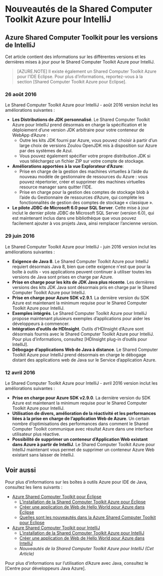 <properties
    pageTitle="Nouveautés de la Shared Computer Toolkit Azure pour IntelliJ | Microsoft Azure"
    description="Découvrez les dernières fonctionnalités de la Shared Computer Toolkit Azure pour IntelliJ."
    services=""
    documentationCenter="java"
    authors="rmcmurray"
    manager="wpickett"
    editor=""/>

<tags
    ms.service="multiple"
    ms.workload="na"
    ms.tgt_pltfrm="multiple"
    ms.devlang="Java"
    ms.topic="article"
    ms.date="08/26/2016" 
    ms.author="robmcm;asirveda;martinsawicki"/>

# <a name="whats-new-in-the-azure-toolkit-for-intellij"></a>Nouveautés de la Shared Computer Toolkit Azure pour IntelliJ

## <a name="azure-toolkit-for-intellij-releases"></a>Azure Shared Computer Toolkit pour les versions de IntelliJ

Cet article contient des informations sur les différentes versions et les dernières mises à jour pour le Shared Computer Toolkit Azure pour IntelliJ.

> [AZURE.NOTE] Il existe également un Shared Computer Toolkit Azure pour l’IDE Eclipse. Pour plus d’informations, reportez-vous à la section [Shared Computer Toolkit Azure pour Eclipse].

### <a name="august-26-2016"></a>26 août 2016

Le Shared Computer Toolkit Azure pour IntelliJ - août 2016 version inclut les améliorations suivantes :

* **Les Distributions de JDK personnalisé**. Le Shared Computer Toolkit Azure pour IntelliJ prend désormais en charge la spécification et le déploiement d’une version JDK arbitraire pour votre conteneur de WebApp d’Azure :
  - Outre les kits JDK fourni par Azure, vous pouvez choisir à partir d’un large choix de versions Zoulou OpenJDK mis à disposition sur Azure par des systèmes de Azul.
  - Vous pouvez également spécifier votre propre distribution JDK si vous téléchargez un fichier ZIP sur votre compte de stockage.
* **Améliorations apportées à la vue Explorateur d’Azure**:
  - Prise en charge de la gestion des machines virtuelles à l’aide du nouveau modèle de gestionnaire de ressources du Azure : vous pouvez répertorier, créer et supprimer des machines virtuelles resource manager sans quitter l’IDE.
  - Prise en charge pour la gestion des comptes de stockage blob à l’aide du Gestionnaire de ressources d’Azure, qui complète les fonctionnalités de gestion des comptes de stockage « classique ».
* **Le pilote JDBC de Microsoft 6.0 pour SQL Server**. Cette mise à jour inclut le dernier pilote JDBC de Microsoft SQL Server (version 6.0), qui est maintenant inclus dans une bibliothèque que vous pouvez facilement ajouter à vos projets Java, ainsi remplacer l’ancienne version.

### <a name="june-29-2016"></a>29 juin 2016

Le Shared Computer Toolkit Azure pour IntelliJ - juin 2016 version inclut les améliorations suivantes :

* **Exigence de Java 8**. Le Shared Computer Toolkit Azure pour IntelliJ requiert désormais Java 8, bien que cette exigence n'est que pour la boîte à outils - vos applications peuvent continuer à utiliser toutes les versions de Java sont prises en charge par Azure.
* **Prise en charge pour les kits de JDK Java plus récente**. Les dernières versions des kits JDK Java sont désormais pris en charge par le Shared Computer Toolkit Azure pour IntelliJ.
* **Prise en charge pour Azure SDK v2.9.1**. La dernière version du SDK Azure est maintenant la minimum requise pour le Shared Computer Toolkit Azure pour IntelliJ.
* **Exemples intégrés**. Le Shared Computer Toolkit Azure pour IntelliJ propose maintenant plusieurs exemples d’applications pour aider les développeurs à commencer.
* **Intégration d’outils de HDInsight**. Outils d’HDInsight d’Azure sont désormais fournis avec le Shared Computer Toolkit Azure pour IntelliJ. Pour plus d’informations, consultez [HDInsight plug-in d’outils pour IntelliJ].
* **Débogage d’applications Web de Java à distance**. Le Shared Computer Toolkit Azure pour IntelliJ prend désormais en charge le débogage distant des applications web de Java sur le Service d’application Azure.

### <a name="april-12-2016"></a>12 avril 2016

Le Shared Computer Toolkit Azure pour IntelliJ - avril 2016 version inclut les améliorations suivantes :

* **Prise en charge pour Azure SDK v2.9.0**. La dernière version du SDK Azure est maintenant la minimum requise pour le Shared Computer Toolkit Azure pour IntelliJ.
* **Utilisation de divers, amélioration de la réactivité et les performances liées à la prise en charge de l’application Web de Azure**. Un certain nombre d’optimisations des performances dans comment le Shared Computer Toolkit communique avec résultat Azure dans une interface utilisateur plus réactive.
* **Possibilité de supprimer un conteneur d’Application Web existant dans Azure à partir de IntelliJ**. Le Shared Computer Toolkit Azure pour IntelliJ maintenant vous permet de supprimer un conteneur Azure Web existant sans laisser de IntelliJ.

## <a name="see-also"></a>Voir aussi ##

Pour plus d’informations sur les boîtes à outils Azure pour IDE de Java, consultez les liens suivants :

- [Azure Shared Computer Toolkit pour Éclipse]
  - [L’installation de la Shared Computer Toolkit Azure pour Éclipse]
  - [Créer une application de Web de Hello World pour Azure dans Éclipse]
  - [Quelles sont les nouveautés dans la Azure Shared Computer Toolkit pour Éclipse]
- [Azure Shared Computer Toolkit pour IntelliJ]
  - [L’installation de la Shared Computer Toolkit Azure pour IntelliJ]
  - [Créer une application de Web de Hello World pour Azure dans IntelliJ]
  - *Nouveautés de la Shared Computer Toolkit Azure pour IntelliJ (Cet Article)*

Pour plus d’informations sur l’utilisation d’Azure avec Java, consultez le [Centre pour développeurs Java Azure].

<!-- URL List -->

[Azure Shared Computer Toolkit pour Éclipse]: ./azure-toolkit-for-eclipse.md
[Azure Shared Computer Toolkit pour IntelliJ]: ./azure-toolkit-for-intellij.md
[Créer une application de Web de Hello World pour Azure dans Éclipse]: ./app-service-web/app-service-web-eclipse-create-hello-world-web-app.md
[Créer une application de Web de Hello World pour Azure dans IntelliJ]: ./app-service-web/app-service-web-intellij-create-hello-world-web-app.md
[L’installation de la Shared Computer Toolkit Azure pour Éclipse]: ./azure-toolkit-for-eclipse-installation.md
[L’installation de la Shared Computer Toolkit Azure pour IntelliJ]: ./azure-toolkit-for-intellij-installation.md
[Quelles sont les nouveautés dans la Azure Shared Computer Toolkit pour Éclipse]: ./azure-toolkit-for-eclipse-whats-new.md
[What's New in the Azure Toolkit for IntelliJ]: ./azure-toolkit-for-intellij-whats-new.md

[Centre de développement Java Azure]: http://go.microsoft.com/fwlink/?LinkID=699547

[Plug-in d’outils HDInsight pour IntelliJ]: ./hdinsight/hdinsight-apache-spark-intellij-tool-plugin.md
